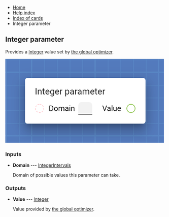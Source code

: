 <ul class="breadcrumb">
    <li><a href="">Home</a></li>
    <li><a href="help">Help index</a></li>
    <li><a href="cards/">Index of cards</a></li>
    <li>Integer parameter</li>
</ul>

## Integer parameter

Provides a [Integer](types/Integer) value set by [the global optimizer](work_screen#fine-tune-parameters-automatically).

!["Integer parameter" card](assets/img/cards/parameterInteger.png)


### Inputs


* **Domain** --- [IntegerIntervals](types/IntegerIntervals)

  Domain of possible values this parameter can take.





### Outputs


* **Value** --- [Integer](types/Integer)

  Value provided by [the global optimizer](work_screen#fine-tune-parameters-automatically).




